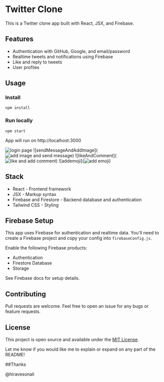 # Twitter Clone

This is a Twitter clone app built with React, JSX, and Firebase.

## Features

- Authentication with GitHub, Google, and email/password
- Realtime tweets and notifications using Firebase
- Like and reply to tweets
- User profiles

## Usage

### Install

```
npm install
```

### Run locally

```
npm start
```

App will run on http://localhost:3000

<img src="../../src/assets/login.png" alt="login page"/>
![sendMessageAndAddImage](<img src="../../src/assets/sendmessageaddimage.png" alt="add image and send message"/>)
![likeAndComment](<img src="../../src/assets/likeandaddcomment.png" alt="like and add comment"/>)
![addemoji](<img src="../../src/assets/addemoji.png" alt="add emoji"/>)

## Stack

- React - Frontend framework
- JSX - Markup syntax
- Firebase and Firestore - Backend database and authentication
- Tailwind CSS - Styling

## Firebase Setup

This app uses Firebase for authentication and realtime data. You'll need to create a Firebase project and copy your config into `firebaseConfig.js`.

Enable the following Firebase products:

- Authentication
- Firestore Database
- Storage

See Firebase docs for setup details.

## Contributing

Pull requests are welcome. Feel free to open an issue for any bugs or feature requests.

## License

This project is open source and available under the [MIT License](LICENSE).

Let me know if you would like me to explain or expand on any part of the README!

##Thanks

@hiravesonali

